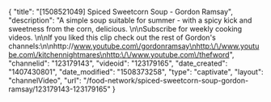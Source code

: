 {
    "title": "[1508521049] Spiced Sweetcorn Soup - Gordon Ramsay",
    "description": "A simple soup suitable for summer - with a spicy kick and sweetness from the corn, delicious. \n\nSubscribe for weekly cooking videos. \n\nIf you liked this clip check out the rest of Gordon's channels:\n\nhttp:\/\/www.youtube.com\/gordonramsay\nhttp:\/\/www.youtube.com\/kitchennightmares\nhttp:\/\/www.youtube.com\/thefword",
    "channelid": "123179143",
    "videoid": "123179165",
    "date_created": "1407430801",
    "date_modified": "1508373258",
    "type": "captivate",
    "layout": "channelVideo",
    "url": "\/food-network\/spiced-sweetcorn-soup-gordon-ramsay\/123179143-123179165"
}